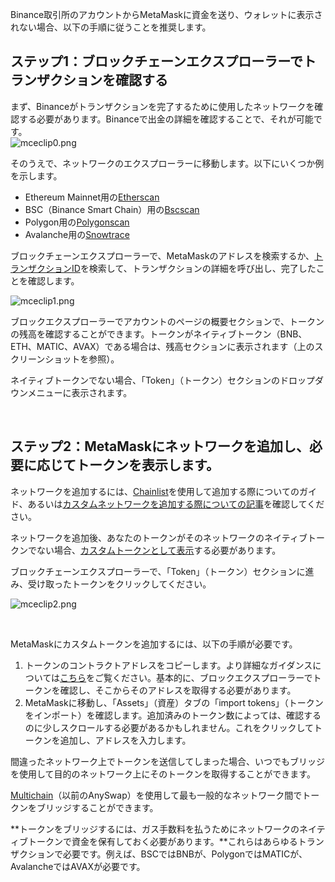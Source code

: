 Binance取引所のアカウントからMetaMaskに資金を送り、ウォレットに表示されない場合、以下の手順に従うことを推奨します。


**ステップ1：ブロックチェーンエクスプローラーでトランザクションを確認する**
----------------------------------------


まず、Binanceがトランザクションを完了するために使用したネットワークを確認する必要があります。Binanceで出金の詳細を確認することで、それが可能です。  
![mceclip0.png](https://support.metamask.io/hc/article_attachments/4416068979483/mceclip0.png)


そのうえで、ネットワークのエクスプローラーに移動します。以下にいくつか例を示します。


* Ethereum Mainnet用の[Etherscan](https://etherscan.io/)
* BSC（Binance Smart Chain）用の[Bscscan](https://bscscan.com/)
* Polygon用の[Polygonscan](https://polygonscan.com/)
* Avalanche用の[Snowtrace](https://snowtrace.io/)


ブロックチェーンエクスプローラーで、MetaMaskのアドレスを検索するか、[トランザクションID](https://support.metamask.io/hc/en-us/articles/4413442094235)を検索して、トランザクションの詳細を呼び出し、完了したことを確認します。


![mceclip1.png](https://support.metamask.io/hc/article_attachments/4416075037595/mceclip1.png)


ブロックエクスプローラーでアカウントのページの概要セクションで、トークンの残高を確認することができます。トークンがネイティブトークン（BNB、ETH、MATIC、AVAX）である場合は、残高セクションに表示されます（上のスクリーンショットを参照）。


ネイティブトークンでない場合、「Token」（トークン）セクションのドロップダウンメニューに表示されます。


 


**ステップ2：MetaMaskにネットワークを追加し、必要に応じてトークンを表示します。**
-----------------------------------------------


ネットワークを追加するには、[Chainlist](https://support.metamask.io/hc/en-us/articles/360058992772-Add-a-network-using-Chainlist-Extension-or-Mobile-)を使用して追加する際についてのガイド、あるいは[カスタムネットワークを追加する際についての記事](https://support.metamask.io/hc/en-us/articles/360043227612-How-to-add-a-custom-network-RPC)を確認してください。


ネットワークを追加後、あなたのトークンがそのネットワークのネイティブトークンでない場合、[カスタムトークンとして表示](https://support.metamask.io/hc/en-us/articles/360015489031-How-to-add-unlisted-tokens-custom-tokens-in-MetaMask)する必要があります。


ブロックチェーンエクスプローラーで、「Token」（トークン）セクションに進み、受け取ったトークンをクリックしてください。


![mceclip2.png](https://support.metamask.io/hc/article_attachments/4416075047451/mceclip2.png)


 


MetaMaskにカスタムトークンを追加するには、以下の手順が必要です。


1. トークンのコントラクトアドレスをコピーします。より詳細なガイダンスについては[こちら](https://support.metamask.io/hc/en-us/articles/360015488811-What-is-a-Token-Contract-Address-)をご覧ください。基本的に、ブロックエクスプローラーでトークンを確認し、そこからそのアドレスを取得する必要があります。
2. MetaMaskに移動し、「Assets」（資産）タブの「import tokens」（トークンをインポート）を確認します。追加済みのトークン数によっては、確認するのに少しスクロールする必要があるかもしれません。これをクリックしてトークンを追加し、アドレスを入力します。


間違ったネットワーク上でトークンを送信してしまった場合、いつでもブリッジを使用して目的のネットワーク上にそのトークンを取得することができます。


[Multichain](https://multichain.org/)（以前のAnySwap）を使用して最も一般的なネットワーク間でトークンをブリッジすることができます。


**トークンをブリッジするには、ガス手数料を払うためにネットワークのネイティブトークンで資金を保有しておく必要があります。**これらはあらゆるトランザクションで必要です。例えば、BSCではBNBが、PolygonではMATICが、AvalancheではAVAXが必要です。

